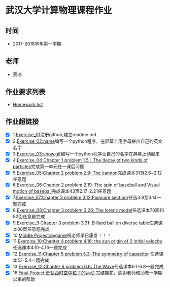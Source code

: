 # 武汉大学计算物理课程作业

## 时间
- 2017-2018学年第一学期

## 老师
- 蔡浩

## 作业要求列表
- [Homework list](https://github.com/zhaozhanyi0804/computationalphysics_N2015301020052-/tree/master)

## 作业超链接
- [x] 1.[Exercise_01](https://github.com/zhaozhanyi0804/computationalphysics_N2015301020052/blob/master/README.md)注册github,建立readme.md
- [x] 2.[Exercise_02:name](https://github.com/zhaozhanyi0804/computationalphysics_N2015301020052/blob/master/Homework_2/Homework_2.md)编写一个python程序，在屏幕上用字母拼出自己的英文名字
- [x] 3.[Exercise_03:show.gif](https://github.com/zhaozhanyi0804/computationalphysics_N2015301020052/blob/master/homework3/Homework_3.md)编写一个python程序让自己的名字在屏幕上动起来
- [x] 4.[Exercise_04:Chapter 1 problem 1.5：The decay of two kinds of particles](https://github.com/zhaozhanyi0804/computationalphysics_N2015301020052/blob/master/Homework_4/Homework_4.md)完成第一单元任一课后习题
- [x] 5.[Exercise_05:Chapter 2 problem 2.9: The cannon](https://github.com/zhaozhanyi0804/computationalphysics_N2015301020052/blob/master/Homework_5/Homework_5.md)完成课本31页2.6~2.12任意题
- [x] 6.[Exercise_06:Chapter 2 problem 2.19: The spin of baseball and Visual motion of baseball](https://github.com/zhaozhanyi0804/computationalphysics_N2015301020052/blob/master/Homework_6/Homework_6.md)完成课本43页2.17-2.21任意题
- [x] 7.[Exercise_07:Chapter 3 problem 3.12:Poincare sectionr](https://github.com/zhaozhanyi0804/computationalphysics_N2015301020052/blob/master/Homework_7/Homework_7.md)任选3.9至3.14一题完成
- [x] 8.[Exercise_08:Chapter 3 problem 3.26: The lorenz model](https://github.com/zhaozhanyi0804/computationalphysics_N2015301020052/blob/master/Homework-8/Homework_8.md)任选课本70面和82面任意题完成
- [x] 9.[Exercise_9:Chapter 3 problem 3.31: Billiard ball on diverse table](https://github.com/zhaozhanyi0804/computationalphysics_N2015301020052/blob/master/Homework_9/Homework_9.md)任选课本88页任意题完成
- [x] 10.[Middle Project:pygame](https://github.com/zhaozhanyi0804/computationalphysics_N2015301020052/blob/master/middle%20exam/Middle%20Exam.md)祝老师早日康复！！！
- [x] 11.[Exercise_10:Chapter 4 problem 4.16: the sun origin of 0 initial velocity](https://github.com/zhaozhanyi0804/computationalphysics_N2015301020052/blob/master/Homework_10/Homework_10.md)任选课本4.10-4.16一题完成
- [x] 12.[Exercise_11:Chapter 5 problem 5.3: The symmetry of capacitor ](https://github.com/zhaozhanyi0804/computationalphysics_N2015301020052/blob/master/Homework_11/Homework_11.md)任选课本5.1-5.4一题完成
- [x] 13.[Exercise_12:Chapter 6 problem 6.6: The Wave](https://github.com/zhaozhanyi0804/computationalphysics_N2015301020052/blob/master/Homework_12/Homework_12.md)任选课本6.1-6.8一题完成
- [x] 16.[Final Project:史瓦西时空中粒子的运动 ](https://github.com/zhaozhanyi0804/computationalphysics_N2015301020052/tree/master/Final%20Exam)完结撒花，感谢老师和助教一学期以来的帮助
